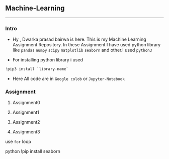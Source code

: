 ## Machine-Learning
***
### Intro
       
 -  Hy , Dwarka prasad bairwa is here. This is my Machine Learning Assignment Repository. In these Assignment I have used  python library like `pandas` `numpy` `scipy` `matplotlib` `seaborn` and other.I used `python3`
   
  - For installing python library i used 
  ```python
  !pip3 install `library-name`
  ```
- Here All code are in `Google colob` or `Jupyter-Notebook`


### Assignment

1. Assignment0

2. Assignment1

3. Assignment2

4. Assignment3



use `for` loop

 python
!pip install seaborn


